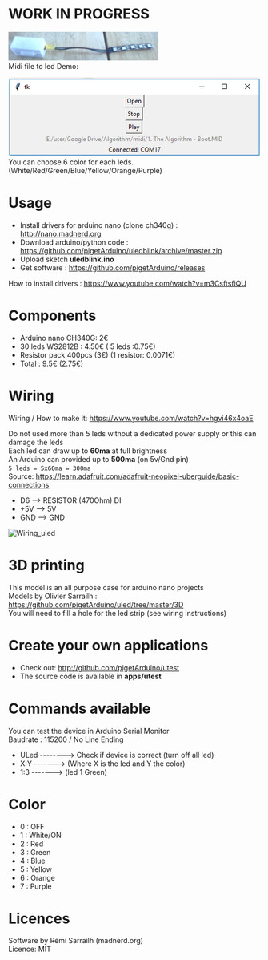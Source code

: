 # WORK IN PROGRESS 

![Photo ULed](https://github.com/pigetArduino/uled/raw/master/doc/universalLed_photo.jpg)   
Midi file to led
Demo: 

![midiled App](https://raw.githubusercontent.com/pigetArduino/uledblink/master/doc/midiled_app.png)   
You can choose 6 color for each leds. (White/Red/Green/Blue/Yellow/Orange/Purple)

# Usage
* Install drivers for arduino nano (clone ch340g) : http://nano.madnerd.org
* Download arduino/python code : https://github.com/pigetArduino/uledblink/archive/master.zip
* Upload sketch **uledblink.ino**
* Get software : https://github.com/pigetArduino/releases

How to install drivers : https://www.youtube.com/watch?v=m3CsftsfiQU

# Components
* Arduino nano CH340G: 2€
* 30 leds WS2812B : 4.50€ ( 5 leds :0.75€)
* Resistor pack 400pcs (3€) (1 resistor: 0.0071€)
* Total : 9.5€ (2.75€)

# Wiring
Wiring / How to make it: https://www.youtube.com/watch?v=hgvi46x4oaE

Do not used more than 5 leds without a dedicated power supply or this can damage the leds   
Each led can draw up to **60ma** at full brightness   
An Arduino can provided up to **500ma** (on 5v/Gnd pin)   
```5 leds = 5x60ma = 300ma ```  
Source:
https://learn.adafruit.com/adafruit-neopixel-uberguide/basic-connections

* D6 --> RESISTOR (470Ohm) DI
* +5V --> 5V
* GND --> GND

![Wiring_uled](https://raw.githubusercontent.com/pigetArduino/uled/master/doc/universalLed_wiring.png)

# 3D printing
This model is an all purpose case for arduino nano projects    
Models by Olivier Sarrailh : https://github.com/pigetArduino/uled/tree/master/3D    
You will need to fill a hole for the led strip (see wiring instructions)

# Create your own applications
* Check out: http://github.com/pigetArduino/utest   
* The source code is available in **apps/utest**

# Commands available
You can test the device in Arduino Serial Monitor   
Baudrate : 115200 / No Line Ending   

* ULed --------> Check if device is correct (turn off all led)
* X:Y -------> (Where X is the led and Y the color)
* 1:3 -------> (led 1 Green)

# Color
* 0 : OFF
* 1 : White/ON
* 2 : Red
* 3 : Green
* 4 : Blue
* 5 : Yellow
* 6 : Orange
* 7 : Purple

# Licences
Software by Rémi Sarrailh (madnerd.org)   
Licence: MIT
